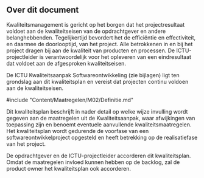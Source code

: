 ## Over dit document

Kwaliteitsmanagement is gericht op het borgen dat het projectresultaat voldoet aan de kwaliteitseisen van de opdrachtgever en andere belanghebbenden. Tegelijkertijd bevordert het de efficiëntie en effectiviteit, en daarmee de doorlooptijd, van het project. Alle betrokkenen in en bij het project dragen bij aan de kwaliteit van producten en processen. De ICTU-projectleider is verantwoordelijk voor het opleveren van een eindresultaat dat voldoet aan de afgesproken kwaliteitseisen.

De ICTU Kwaliteitsaanpak Softwareontwikkeling (zie bijlagen) ligt ten grondslag aan dit kwaliteitsplan en vereist dat projecten continu voldoen aan de kwaliteitseisen.

#include "Content/Maatregelen/M02/Definitie.md"

Dit kwaliteitsplan beschrijft in nader detail op welke wijze invulling wordt gegeven aan de maatregelen uit de Kwaliteitsaanpak, waar afwijkingen van toepassing zijn en benoemt eventuele aanvullende kwaliteitsmaatregelen. Het kwaliteitsplan wordt gedurende de voorfase van een softwareontwikkelproject opgesteld en heeft betrekking op de realisatiefase van het project.

De opdrachtgever en de ICTU-projectleider accorderen dit kwaliteitsplan. Omdat de maatregelen invloed kunnen hebben op de backlog, zal de product owner het kwaliteitsplan ook accorderen.
